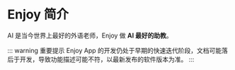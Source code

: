 # Enjoy 简介

AI 是当今世界上最好的外语老师，Enjoy 做 **AI 最好的助教**。

::: warning 重要提示
Enjoy App 的开发仍处于早期的快速迭代阶段，文档可能落后于开发，导致功能描述可能不符，以最新发布的软件版本为准。
:::
